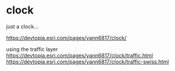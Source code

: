 # clock
just a clock...

https://devtopia.esri.com/pages/yann6817/clock/

using the traffic layer  
https://devtopia.esri.com/pages/yann6817/clock/traffic.html  
https://devtopia.esri.com/pages/yann6817/clock/traffic-swiss.html

